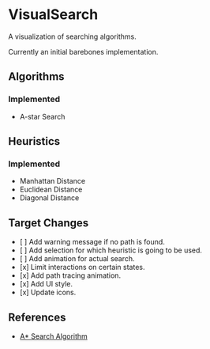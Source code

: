 # VisualSearch

A visualization of searching algorithms.

Currently an initial barebones implementation.

## Algorithms

### Implemented

<ul>
 <li>A-star Search</li>
</ul>

## Heuristics

### Implemented

<ul>
 <li>Manhattan Distance</li>
 <li>Euclidean Distance</li>
 <li>Diagonal Distance</li>
</ul>

## Target Changes

<ul>
<li>[ ] Add warning message if no path is found.</li>
<li>[ ] Add selection for which heuristic is going to be used.</li>
<li>[ ] Add animation for actual search.</li>
<li>[x] Limit interactions on certain states.</li>
<li>[x] Add path tracing animation.</li>
<li>[x] Add UI style.</li>
<li>[x] Update icons.</li>
</ul>

## References

<ul>
 <li><a href="https://www.geeksforgeeks.org/a-search-algorithm/" target="_blank">A* Search Algorithm</a></li>
 </ul>
